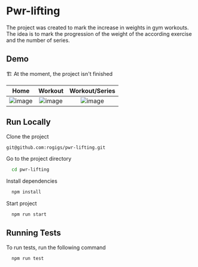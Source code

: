 # Pwr-lifting

The project was created to mark the increase in weights in gym workouts. The idea is to mark the progression of the weight of the according exercise and the number of series.

## Demo

🏗️ At the moment, the project isn't finished

| Home | Workout | Workout/Series |
| :--: | :-----: | :------------: |
|    ![image](https://github.com/rogigs/pwr-lifting/assets/49894949/616a749b-bde8-41c5-a2e0-b9def6cd072e) |    ![image](https://github.com/rogigs/pwr-lifting/assets/49894949/ed0c146a-ef21-45c0-b1d4-4403d936f05c)    |    ![image](https://github.com/rogigs/pwr-lifting/assets/49894949/9f21decf-7532-431e-abdd-ffdb730b1d27) |

## Run Locally

Clone the project

```bash
git@github.com:rogigs/pwr-lifting.git
```

Go to the project directory

```bash
  cd pwr-lifting
```

Install dependencies

```bash
  npm install
```

Start project

```bash
  npm run start
```

## Running Tests

To run tests, run the following command

```bash
  npm run test
```
